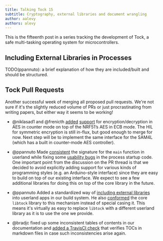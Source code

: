 ```yaml
---
title: Talking Tock 15
subtitle: Cryptography, external libraries and document wrangling
author: aalevy
authors: alevy
---
```


This is the fifteenth post in a series tracking the development of Tock, a
safe multi-tasking operating system for microcontrollers.

## Including External Libraries in Processes

TODO(ppannuto): a brief explanation of how they are included/built and should
be structured.

## Tock Pull Requests

Another successful week of merging all proposed pull requests. We're not sure
if it's the slightly reduced volume of PRs or just procrastinating from writing
papers, but either way it seems to be working!

  * @niklasad1 and @frenicth
    [added](https://github.com/helena-project/tock/pull/340)
    [support](https://github.com/helena-project/tock/pull/344) for
    encryption/decryption in AES in counter mode on top of the NRF51’s AES in
    ECB mode. The HIL for symmetric encryption is still in-flux, but good
    enough to merge for now. Next step will be to implement the same interface
    for the SAM4L (which has a built in counter-mode AES controller).

  * @ppannuto Made [consistent](https://github.com/helena-project/tock/pull/341)
    the signature for the `main` function in userland while fixing some
    [usability bugs](https://github.com/helena-project/tock/issues/338) in the
    process startup code. One important point from the discussion on the PR
    thread is that we decided to avoid explicitly adding support for various
    kinds of programming styles (e.g. an Arduino-style interface) since they
    are easy to build on top of our existing interface. We expect to see a few
    additional libraries for doing this on top of the core library in the
    future.

  * @ppannuto Added a standardized way of
    [including external libraries](https://github.com/helena-project/tock/pull/337)
    into userland apps in our build system. He also
    [conformed](https://github.com/helena-project/tock/pull/345) the core
    `libtock` library to this mechanism instead of special casing it.  This
    means it's virtually as easy to replace `libtock` with a different userland
    library as it is to use the one we provide.

  * @bradjc fixed up some inconsistent tables of contents in our documentation and
    [added a TravisCI check](https://github.com/helena-project/tock/pull/342)
    that verifies TOCs in markdown files in case such inconsistencies arise
    again.
